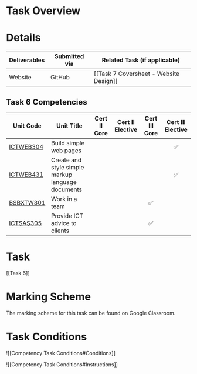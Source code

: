 # Task Overview


# Details

| Deliverables | Submitted via | Related Task (if applicable)           |
| ------------ | ------------- | -------------------------------------- |
| Website      | GitHub        | [[Task 7 Coversheet - Website Design]] |

## Task 6 Competencies

| Unit Code                                                                       | Unit Title                                        | Cert II Core | Cert II Elective | Cert III Core | Cert III Elective |
| ------------------------------------------------------------------------------- | ------------------------------------------------- | :----------: | :--------------: | :-----------: | :---------------: |
| [ICTWEB304](https://training.gov.au/Training/Details/ICTWEB304/unitdetails)<br> | Build simple web pages                            |              |                  |               |         ✅         |
| [ICTWEB431](https://training.gov.au/Training/Details/ICTWEB431/unitdetails)     | Create and style simple markup language documents |              |                  |               |         ✅         |
| [BSBXTW301](https://training.gov.au/Training/Details/BSBXTW301/unitdetails)     | Work in a team                                    |              |                  |       ✅       |                   |
| [ICTSAS305](https://training.gov.au/Training/Details/ICTSAS305/unitdetails)     | Provide ICT advice to clients                     |              |                  |       ✅       |                   |

# Task

[[Task 6]]
# Marking Scheme

The marking scheme for this task can be found on Google Classroom.

# Task Conditions

![[Competency Task Conditions#Conditions]]

![[Competency Task Conditions#Instructions]]